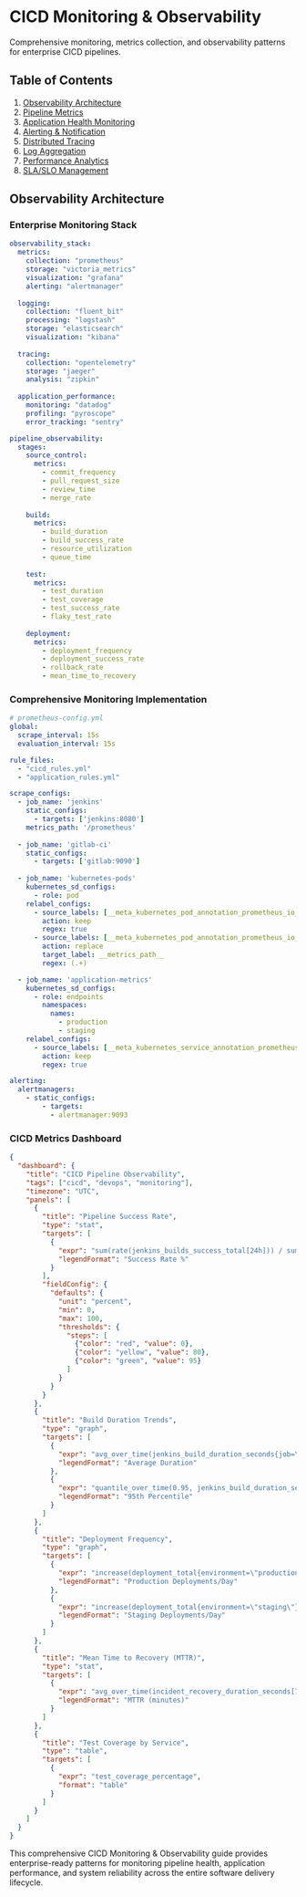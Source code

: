 # CICD Monitoring & Observability

Comprehensive monitoring, metrics collection, and observability patterns for enterprise CICD pipelines.

## Table of Contents
1. [Observability Architecture](#observability-architecture)
2. [Pipeline Metrics](#pipeline-metrics)
3. [Application Health Monitoring](#application-health-monitoring)
4. [Alerting & Notification](#alerting--notification)
5. [Distributed Tracing](#distributed-tracing)
6. [Log Aggregation](#log-aggregation)
7. [Performance Analytics](#performance-analytics)
8. [SLA/SLO Management](#slaslo-management)

## Observability Architecture

### Enterprise Monitoring Stack
```yaml
observability_stack:
  metrics:
    collection: "prometheus"
    storage: "victoria_metrics"
    visualization: "grafana"
    alerting: "alertmanager"
  
  logging:
    collection: "fluent_bit"
    processing: "logstash"
    storage: "elasticsearch"
    visualization: "kibana"
  
  tracing:
    collection: "opentelemetry"
    storage: "jaeger"
    analysis: "zipkin"
  
  application_performance:
    monitoring: "datadog"
    profiling: "pyroscope"
    error_tracking: "sentry"

pipeline_observability:
  stages:
    source_control:
      metrics:
        - commit_frequency
        - pull_request_size
        - review_time
        - merge_rate
    
    build:
      metrics:
        - build_duration
        - build_success_rate
        - resource_utilization
        - queue_time
    
    test:
      metrics:
        - test_duration
        - test_coverage
        - test_success_rate
        - flaky_test_rate
    
    deployment:
      metrics:
        - deployment_frequency
        - deployment_success_rate
        - rollback_rate
        - mean_time_to_recovery
```

### Comprehensive Monitoring Implementation
```yaml
# prometheus-config.yml
global:
  scrape_interval: 15s
  evaluation_interval: 15s

rule_files:
  - "cicd_rules.yml"
  - "application_rules.yml"

scrape_configs:
  - job_name: 'jenkins'
    static_configs:
      - targets: ['jenkins:8080']
    metrics_path: '/prometheus'
    
  - job_name: 'gitlab-ci'
    static_configs:
      - targets: ['gitlab:9090']
    
  - job_name: 'kubernetes-pods'
    kubernetes_sd_configs:
      - role: pod
    relabel_configs:
      - source_labels: [__meta_kubernetes_pod_annotation_prometheus_io_scrape]
        action: keep
        regex: true
      - source_labels: [__meta_kubernetes_pod_annotation_prometheus_io_path]
        action: replace
        target_label: __metrics_path__
        regex: (.+)

  - job_name: 'application-metrics'
    kubernetes_sd_configs:
      - role: endpoints
        namespaces:
          names:
            - production
            - staging
    relabel_configs:
      - source_labels: [__meta_kubernetes_service_annotation_prometheus_io_scrape]
        action: keep
        regex: true

alerting:
  alertmanagers:
    - static_configs:
        - targets:
          - alertmanager:9093
```

### CICD Metrics Dashboard
```json
{
  "dashboard": {
    "title": "CICD Pipeline Observability",
    "tags": ["cicd", "devops", "monitoring"],
    "timezone": "UTC",
    "panels": [
      {
        "title": "Pipeline Success Rate",
        "type": "stat",
        "targets": [
          {
            "expr": "sum(rate(jenkins_builds_success_total[24h])) / sum(rate(jenkins_builds_total[24h])) * 100",
            "legendFormat": "Success Rate %"
          }
        ],
        "fieldConfig": {
          "defaults": {
            "unit": "percent",
            "min": 0,
            "max": 100,
            "thresholds": {
              "steps": [
                {"color": "red", "value": 0},
                {"color": "yellow", "value": 80},
                {"color": "green", "value": 95}
              ]
            }
          }
        }
      },
      {
        "title": "Build Duration Trends",
        "type": "graph",
        "targets": [
          {
            "expr": "avg_over_time(jenkins_build_duration_seconds{job=\"$job\"}[1h])",
            "legendFormat": "Average Duration"
          },
          {
            "expr": "quantile_over_time(0.95, jenkins_build_duration_seconds{job=\"$job\"}[1h])",
            "legendFormat": "95th Percentile"
          }
        ]
      },
      {
        "title": "Deployment Frequency",
        "type": "graph",
        "targets": [
          {
            "expr": "increase(deployment_total{environment=\"production\"}[1d])",
            "legendFormat": "Production Deployments/Day"
          },
          {
            "expr": "increase(deployment_total{environment=\"staging\"}[1d])",
            "legendFormat": "Staging Deployments/Day"
          }
        ]
      },
      {
        "title": "Mean Time to Recovery (MTTR)",
        "type": "stat",
        "targets": [
          {
            "expr": "avg_over_time(incident_recovery_duration_seconds[7d]) / 60",
            "legendFormat": "MTTR (minutes)"
          }
        ]
      },
      {
        "title": "Test Coverage by Service",
        "type": "table",
        "targets": [
          {
            "expr": "test_coverage_percentage",
            "format": "table"
          }
        ]
      }
    ]
  }
}
```

This comprehensive CICD Monitoring & Observability guide provides enterprise-ready patterns for monitoring pipeline health, application performance, and system reliability across the entire software delivery lifecycle.